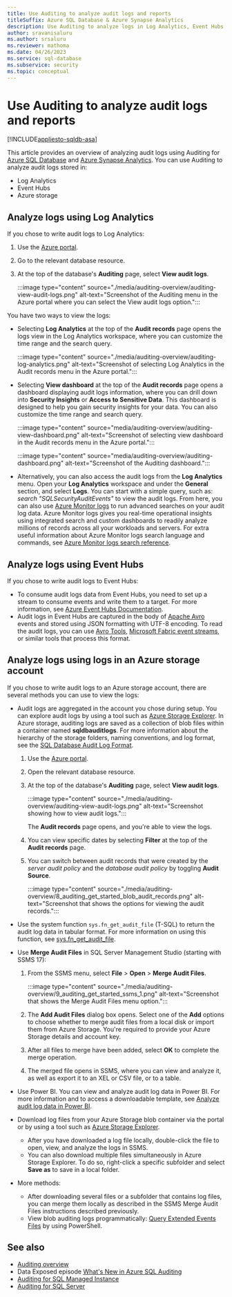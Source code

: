 ```yaml
---
title: Use Auditing to analyze audit logs and reports
titleSuffix: Azure SQL Database & Azure Synapse Analytics
description: Use Auditing to analyze logs in Log Analytics, Event Hubs, or through an Azure storage account.
author: sravanisaluru
ms.author: srsaluru
ms.reviewer: mathoma
ms.date: 04/26/2023
ms.service: sql-database
ms.subservice: security
ms.topic: conceptual
---
```

# Use Auditing to analyze audit logs and reports

[!INCLUDE[appliesto-sqldb-asa](../includes/appliesto-sqldb-asa.md)]

This article provides an overview of analyzing audit logs using Auditing for [Azure SQL Database](sql-database-paas-overview.md) and [Azure Synapse Analytics](/azure/synapse-analytics/sql-data-warehouse/sql-data-warehouse-overview-what-is). You can use Auditing to analyze audit logs stored in:

- Log Analytics
- Event Hubs
- Azure storage

## Analyze logs using Log Analytics

If you chose to write audit logs to Log Analytics:

1. Use the [Azure portal](https://portal.azure.com).
1. Go to the relevant database resource.
1. At the top of the database's **Auditing** page, select **View audit logs**.

   :::image type="content" source="./media/auditing-overview/auditing-view-audit-logs.png" alt-text="Screenshot of the Auditing menu in the Azure portal where you can select the View audit logs option.":::

You have two ways to view the logs:

- Selecting **Log Analytics** at the top of the **Audit records** page opens the logs view in the Log Analytics workspace, where you can customize the time range and the search query.

  :::image type="content" source="./media/auditing-overview/auditing-log-analytics.png" alt-text="Screenshot of selecting Log Analytics in the Audit records menu in the Azure portal.":::

- Selecting **View dashboard** at the top of the **Audit records** page opens a dashboard displaying audit logs information, where you can drill down into **Security Insights** or **Access to Sensitive Data**. This dashboard is designed to help you gain security insights for your data. You can also customize the time range and search query.

  :::image type="content" source="media/auditing-overview/auditing-view-dashboard.png" alt-text="Screenshot of selecting view dashboard in the Audit records menu in the Azure portal.":::

  :::image type="content" source="media/auditing-overview/auditing-dashboard.png" alt-text="Screenshot of the Auditing dashboard.":::

- Alternatively, you can also access the audit logs from the **Log Analytics** menu. Open your **Log Analytics** workspace and under the **General** section, and select **Logs**. You can start with a simple query, such as: *search "SQLSecurityAuditEvents"* to view the audit logs. From here, you can also use [Azure Monitor logs](/azure/azure-monitor/logs/log-query-overview) to run advanced searches on your audit log data. Azure Monitor logs gives you real-time operational insights using integrated search and custom dashboards to readily analyze millions of records across all your workloads and servers. For extra useful information about Azure Monitor logs search language and commands, see [Azure Monitor logs search reference](/azure/azure-monitor/logs/log-query-overview).

## Analyze logs using Event Hubs

If you chose to write audit logs to Event Hubs:

- To consume audit logs data from Event Hubs, you need to set up a stream to consume events and write them to a target. For more information, see [Azure Event Hubs Documentation](/azure/event-hubs/index).
- Audit logs in Event Hubs are captured in the body of [Apache Avro](https://avro.apache.org/) events and stored using JSON formatting with UTF-8 encoding. To read the audit logs, you can use [Avro Tools](/azure/event-hubs/event-hubs-capture-overview#use-avro-tools), [Microsoft Fabric event streams](/fabric/real-time-analytics/event-streams/overview), or similar tools that process this format.

## Analyze logs using logs in an Azure storage account

If you chose to write audit logs to an Azure storage account, there are several methods you can use to view the logs:

- Audit logs are aggregated in the account you chose during setup. You can explore audit logs by using a tool such as [Azure Storage Explorer](https://storageexplorer.com/). In Azure storage, auditing logs are saved as a collection of blob files within a container named **sqldbauditlogs**. For more information about the hierarchy of the storage folders, naming conventions, and log format, see the [SQL Database Audit Log Format](./audit-log-format.md).

  1. Use the [Azure portal](https://portal.azure.com).
  1. Open the relevant database resource.
  1. At the top of the database's **Auditing** page, select **View audit logs**.

     :::image type="content" source="./media/auditing-overview/auditing-view-audit-logs.png" alt-text="Screenshot showing how to view audit logs.":::

     The **Audit records** page opens, and you're able to view the logs.

  1. You can view specific dates by selecting **Filter** at the top of the **Audit records** page.
  1. You can switch between audit records that were created by the *server audit policy* and the *database audit policy* by toggling **Audit Source**.

     :::image type="content" source="./media/auditing-overview/8_auditing_get_started_blob_audit_records.png" alt-text="Screenshot that shows the options for viewing the audit records.":::

- Use the system function `sys.fn_get_audit_file` (T-SQL) to return the audit log data in tabular format. For more information on using this function, see [sys.fn_get_audit_file](/sql/relational-databases/system-functions/sys-fn-get-audit-file-transact-sql).

- Use **Merge Audit Files** in SQL Server Management Studio (starting with SSMS 17):

  1. From the SSMS menu, select **File** > **Open** > **Merge Audit Files**.

     :::image type="content" source="./media/auditing-overview/9_auditing_get_started_ssms_1.png" alt-text="Screenshot that shows the Merge Audit Files menu option.":::

  1. The **Add Audit Files** dialog box opens. Select one of the **Add** options to choose whether to merge audit files from a local disk or import them from Azure Storage. You're required to provide your Azure Storage details and account key.

  1. After all files to merge have been added, select **OK** to complete the merge operation.

  1. The merged file opens in SSMS, where you can view and analyze it, as well as export it to an XEL or CSV file, or to a table.

- Use Power BI. You can view and analyze audit log data in Power BI. For more information and to access a downloadable template, see [Analyze audit log data in Power BI](https://techcommunity.microsoft.com/t5/azure-database-support-blog/sql-azure-blob-auditing-basic-power-bi-dashboard/ba-p/368895).
- Download log files from your Azure Storage blob container via the portal or by using a tool such as [Azure Storage Explorer](https://storageexplorer.com/).
  - After you have downloaded a log file locally, double-click the file to open, view, and analyze the logs in SSMS.
  - You can also download multiple files simultaneously in Azure Storage Explorer. To do so, right-click a specific subfolder and select **Save as** to save in a local folder.

- More methods:

  - After downloading several files or a subfolder that contains log files, you can merge them locally as described in the SSMS Merge Audit Files instructions described previously.
  - View blob auditing logs programmatically: [Query Extended Events Files](https://sqlscope.wordpress.com/2014/11/15/reading-extended-event-files-using-client-side-tools-only/) by using PowerShell.

## See also

- [Auditing overview](auditing-overview.md)
- Data Exposed episode [What's New in Azure SQL Auditing](/Shows/Data-Exposed/Whats-New-in-Azure-SQL-Auditing)
- [Auditing for SQL Managed Instance](../managed-instance/auditing-configure.md)
- [Auditing for SQL Server](/sql/relational-databases/security/auditing/sql-server-audit-database-engine)
